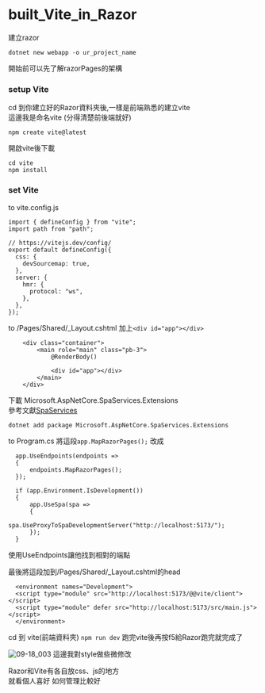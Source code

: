 # built_Vite_in_Razor
建立razor
```
dotnet new webapp -o ur_project_name
```
開始前可以先了解razorPages的架構

### setup Vite
cd 到你建立好的Razor資料夾後,一樣是前端熟悉的建立vite
<br>
這邊我是命名vite (分得清楚前後端就好)
```
npm create vite@latest
```
開啟vite後下載
```
cd vite
npm install
```
### set Vite
to vite.config.js
```
import { defineConfig } from "vite";
import path from "path";

// https://vitejs.dev/config/
export default defineConfig({
  css: {
    devSourcemap: true,
  },
  server: {
    hmr: {
      protocol: "ws",
    },
  },
});
```
to /Pages/Shared/_Layout.cshtml
加上```<div id="app"></div>```
```
    <div class="container">
        <main role="main" class="pb-3">
            @RenderBody()

            <div id="app"></div>
        </main>
    </div>
```
下載 Microsoft.AspNetCore.SpaServices.Extensions<br>
參考文獻<a href="https://learn.microsoft.com/zh-tw/aspnet/core/client-side/spa-services?view=aspnetcore-7.0#hot-module-replacement">SpaServices</a>
```
dotnet add package Microsoft.AspNetCore.SpaServices.Extensions
```
to Program.cs
將這段```app.MapRazorPages();```
改成
```
  app.UseEndpoints(endpoints =>
  {
      endpoints.MapRazorPages();
  });
  
  if (app.Environment.IsDevelopment())
  {
      app.UseSpa(spa =>
      {
          spa.UseProxyToSpaDevelopmentServer("http://localhost:5173/");
      });
  }
```
使用UseEndpoints讓他找到相對的端點

最後將這段加到/Pages/Shared/_Layout.cshtml的head
```
  <environment names="Development">
  <script type="module" src="http://localhost:5173/@@vite/client"></script>
  <script type="module" defer src="http://localhost:5173/src/main.js"></script>
  </environment>
```
cd 到 vite(前端資料夾)
```npm run dev```
跑完vite後再按f5給Razor跑完就完成了

![09-18_003](https://github.com/king707348/built_Vite_in_Razor/assets/48721403/c1a1b6fb-5b82-41c6-a122-58b3d4a383b9)
這邊我對style做些微修改

Razor和Vite有各自放css、js的地方<br>
就看個人喜好 如何管理比較好
